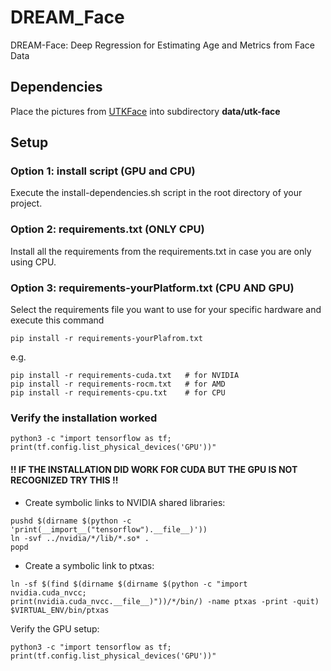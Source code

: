 # DREAM_Face
DREAM-Face: Deep Regression for Estimating Age and Metrics from Face Data

## Dependencies
Place the pictures from [UTKFace](https://susanqq.github.io/UTKFace/) into subdirectory **data/utk-face**

## Setup
### Option 1: install script (GPU and CPU)
Execute the install-dependencies.sh script in the root directory of your project.

### Option 2: requirements.txt (ONLY CPU)
Install all the requirements from the requirements.txt in case you are only using CPU.

### Option 3: requirements-yourPlatform.txt (CPU AND GPU)
Select the requirements file you want to use for your specific hardware and execute this command

```
pip install -r requirements-yourPlafrom.txt
```
e.g.
```
pip install -r requirements-cuda.txt   # for NVIDIA
pip install -r requirements-rocm.txt   # for AMD
pip install -r requirements-cpu.txt    # for CPU
```

### Verify the installation worked
```
python3 -c "import tensorflow as tf; print(tf.config.list_physical_devices('GPU'))"
```
#### !! IF THE INSTALLATION DID WORK FOR CUDA BUT THE GPU IS NOT RECOGNIZED TRY THIS !!
* Create symbolic links to NVIDIA shared libraries:
```
pushd $(dirname $(python -c 'print(__import__("tensorflow").__file__)'))
ln -svf ../nvidia/*/lib/*.so* .
popd
```
* Create a symbolic link to ptxas:
```
ln -sf $(find $(dirname $(dirname $(python -c "import nvidia.cuda_nvcc;         
print(nvidia.cuda_nvcc.__file__)"))/*/bin/) -name ptxas -print -quit) $VIRTUAL_ENV/bin/ptxas
```
Verify the GPU setup:
```
python3 -c "import tensorflow as tf; print(tf.config.list_physical_devices('GPU'))"
```